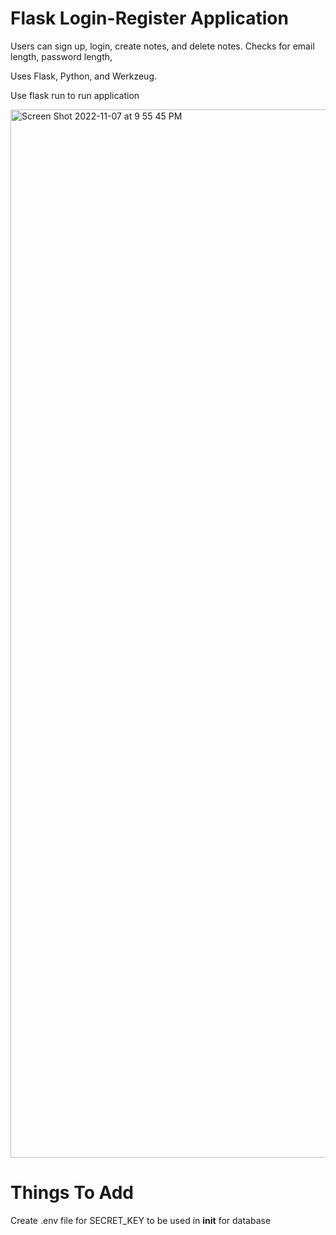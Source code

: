 # Flask Login-Register Application

Users can sign up, login, create notes, and delete notes.
Checks for email length, password length, 

Uses Flask, Python, and Werkzeug.

 Use flask run to run application
 
 <img width="1677" alt="Screen Shot 2022-11-07 at 9 55 45 PM" src="https://user-images.githubusercontent.com/81124911/200464569-9d57fd38-94b2-417e-903d-8d65830f71d5.png">

# Things To Add
Create .env file for SECRET_KEY to be used in __init__ for database
